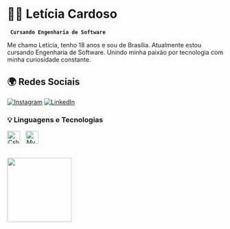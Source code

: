 # 👩‍💻 Letícia Cardoso
**` Cursando Engenharia de Software`**

Me chamo Letícia, tenho 18 anos e sou de Brasília. Atualmente estou cursando Engenharia de Software. Unindo minha paixão por tecnologia com minha curiosidade constante. 

## 🌍 Redes Sociais  
[![Instagram](https://img.shields.io/badge/Instagram-E4405F?style=for-the-badge&logo=instagram&logoColor=white)](https://www.instagram.com/wletti_/)
[![LinkedIn](https://img.shields.io/badge/LinkedIn-0077B5?style=for-the-badge&logo=linkedin&logoColor=white)](https://www.linkedin.com/in/letti-cardoso/)



### 💡 Linguagens e Tecnologias
<img 
align="left"
alt="Csharp"
title="Csharp"
width="30px"
style="padding-right: 10px;"
src="https://cdn.jsdelivr.net/gh/devicons/devicon@latest/icons/csharp/csharp-original.svg" />
          
<img 
align="left"
alt="MySQL"
title="MySQL"
width="30px"
style="padding-right: 10px;"
src="https://cdn.jsdelivr.net/gh/devicons/devicon@latest/icons/mysql/mysql-original.svg" />


<br>
<br>

##

<div align="center">
  <img 
  align="left"
  style=" padding-right: 300px;"
   src="https://tenor.com/pt-BR/view/chainsaw-man-csm-denji-anime-chico-gif-27483178.gif" width="150">
</div>
